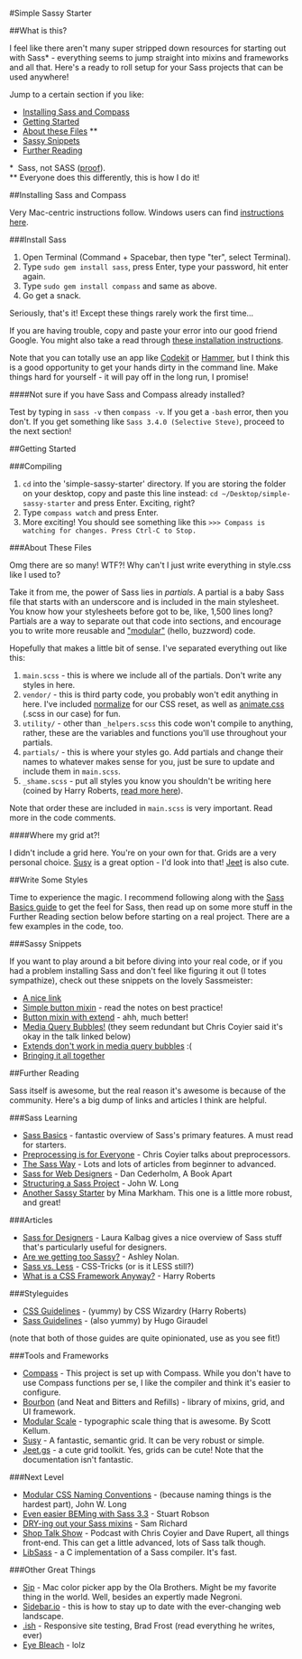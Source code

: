 #Simple Sassy Starter

##What is this?

I feel like there aren't many super stripped down resources for starting out with Sass* - everything seems to jump straight into mixins and frameworks and all that. Here's a ready to roll setup for your Sass projects that can be used anywhere!

Jump to a certain section if you like:

* [Installing Sass and Compass](#installing-sass-and-compass)
* [Getting Started](#getting-started)
* [About these Files](#about-these-files) **
* [Sassy Snippets](#sassy-snippets)
* [Further Reading](#further-reading)

<p>* &nbsp;Sass, not SASS (<a href="http://sassnotsass.com">proof</a>).<br>
** Everyone does this differently, this is how I do it!</p>

##Installing Sass and Compass

Very Mac-centric instructions follow. Windows users can find [instructions here](http://sass-lang.com/install).

###Install Sass

1. Open Terminal (Command + Spacebar, then type "ter", select Terminal).
2. Type `sudo gem install sass`, press Enter, type your password, hit enter again.
3. Type `sudo gem install compass` and same as above.
4. Go get a snack.

Seriously, that's it! Except these things rarely work the first time...

If you are having trouble, copy and paste your error into our good friend Google. You might also take a read through [these installation instructions](http://sass-lang.com/install).

Note that you can totally use an app like [Codekit](http://incident57.com/codekit/) or [Hammer](http://hammerformac.com/), but I think this is a good opportunity to get your hands dirty in the command line. Make things hard for yourself - it will pay off in the long run, I promise!

####Not sure if you have Sass and Compass already installed? 

Test by typing in ```sass -v``` then ```compass -v```. If you get a ```-bash``` error, then you don't. If you get something like ```Sass 3.4.0 (Selective Steve)```, proceed to the next section!

##Getting Started

###Compiling

1. `cd` into the 'simple-sassy-starter' directory. If you are storing the folder on your desktop, copy and paste this line instead: `cd ~/Desktop/simple-sassy-starter` and press Enter. Exciting, right?
2. Type `compass watch` and press Enter.
3. More exciting! You should see something like this `>>> Compass is watching for changes. Press Ctrl-C to Stop.`

###About These Files

Omg there are so many! WTF?! Why can't I just write everything in style.css like I used to?

Take it from me, the power of Sass lies in _partials_. A partial is a baby Sass file that starts with an underscore and is included in the main stylesheet. You know how your stylesheets before got to be, like, 1,500 lines long? Partials are a way to separate out that code into sections, and encourage you to write more reusable and ["modular"](http://en.wikipedia.org/wiki/Modular_design) (hello, buzzword) code.

Hopefully that makes a little bit of sense. I've separated everything out like this:

1. `main.scss` - this is where we include all of the partials. Don't write any styles in here.
2. `vendor/` - this is third party code, you probably won't edit anything in here. I've included [normalize](http://necolas.github.io/normalize.css/) for our CSS reset, as well as [animate.css](http://daneden.github.io/animate.css/) (.scss in our case) for fun.
3. `utility/` - other than `_helpers.scss` this code won't compile to anything, rather, these are the variables and functions you'll use throughout your partials.
4. `partials/` - this is where your styles go. Add partials and change their names to whatever makes sense for you, just be sure to update and include them in `main.scss`.
5. `_shame.scss` - put all styles you know you shouldn't be writing here (coined by Harry Roberts, [read more here](http://csswizardry.com/2013/04/shame-css/)).

Note that order these are included in `main.scss` is very important. Read more in the code comments.

####Where my grid at?!

I didn't include a grid here. You're on your own for that. Grids are a very personal choice. [Susy](http://susy.oddbird.net) is a great option - I'd look into that! [Jeet](https://github.com/mojotech/jeet) is also cute.

##Write Some Styles

Time to experience the magic. I recommend following along with the [Sass Basics guide](http://sass-lang.com/guide) to get the feel for Sass, then read up on some more stuff in the Further Reading section below before starting on a real project. There are a few examples in the code, too.

###Sassy Snippets

If you want to play around a bit before diving into your real code, or if you had a problem installing Sass and don't feel like figuring it out (I totes sympathize), check out these snippets on the lovely Sassmeister:

* [A nice link](http://sassmeister.com/gist/1f63b704f89523b8120c)
* [Simple button mixin](http://sassmeister.com/gist/ad8fa52ea853d84da153) - read the notes on best practice!
* [Button mixin with extend](http://sassmeister.com/gist/9eca4dbb5ac01a5d8f60) - ahh, much better!
* [Media Query Bubbles!](http://sassmeister.com/gist/17f99ab2d74c46ca3cb9) (they seem redundant but Chris Coyier said it's okay in the talk linked below)
* [Extends don't work in media query bubbles](http://sassmeister.com/gist/98f202071af56724dd5a) :(
* [Bringing it all together](http://sassmeister.com/gist/75ac05abccc78d47171c)


##Further Reading

Sass itself is awesome, but the real reason it's awesome is because of the community. Here's a big dump of links and articles I think are helpful.

###Sass Learning

* [Sass Basics](http://sass-lang.com/guide) - fantastic overview of Sass's primary features. A must read for starters.
* [Preprocessing is for Everyone](http://aneventapart.com/news/post/preprocessing-is-for-everybody-chris-coyier-an-event-apart-video-css-sass) - Chris Coyier talks about preprocessors.
* [The Sass Way](http://thesassway.com/) - Lots and lots of articles from beginner to advanced.
* [Sass for Web Designers](http://www.abookapart.com/products/sass-for-web-designers) - Dan Cederholm, A Book Apart
* [Structuring a Sass Project](http://thesassway.com/beginner/how-to-structure-a-sass-project) - John W. Long
* [Another Sassy Starter](https://github.com/minamarkham/sassy-starter/) by Mina Markham. This one is a little more robust, and great!

###Articles
* [Sass for Designers](http://laurakalbag.com/sass-for-designers/) - Laura Kalbag gives a nice overview of Sass stuff that's particularly useful for designers.
* [Are we getting too Sassy?](http://ashleynolan.co.uk/blog/are-we-getting-too-sassy) - Ashley Nolan.
* [Sass vs. Less](http://css-tricks.com/sass-vs-less/) - CSS-Tricks (or is it LESS still?)
* [What is a CSS Framework Anyway?](http://vimeo.com/95734680) - Harry Roberts

###Styleguides
* [CSS Guidelines](http://cssguidelin.es/) - (yummy) by CSS Wizardry (Harry Roberts)
* [Sass Guidelines](http://sass-guidelin.es/) - (also yummy) by Hugo Giraudel

(note that both of those guides are quite opinionated, use as you see fit!)


###Tools and Frameworks

* [Compass](http://compass-style.org) - This project is set up with Compass. While you don't have to use Compass functions per se, I like the compiler and think it's easier to configure.
* [Bourbon](http://bourbon.io) (and Neat and Bitters and Refills) - library of mixins, grid, and UI framework.
* [Modular Scale](https://github.com/Team-Sass/modular-scale) - typographic scale thing that is awesome. By Scott Kellum.
* [Susy](http://susy.oddbird.net) - A fantastic, semantic grid. It can be very robust or simple.
* [Jeet.gs](http://jeet.gs) - a cute grid toolkit. Yes, grids can be cute! Note that the documentation isn't fantastic.

###Next Level

* [Modular CSS Naming Conventions](http://thesassway.com/advanced/modular-css-naming-conventions) - (because naming things is the hardest part), John W. Long
* [Even easier BEMing with Sass 3.3](http://www.alwaystwisted.com/post.php?s=2014-02-27-even-easier-bem-ing-with-sass-33) - Stuart Robson
* [DRY-ing out your Sass mixins](http://alistapart.com/article/dry-ing-out-your-sass-mixins) - Sam Richard
* [Shop Talk Show](http://shoptalkshow.com) - Podcast with Chris Coyier and Dave Rupert, all things front-end. This can get a little advanced, lots of Sass talk though.
* [LibSass](http://libsass.org/) - a C implementation of a Sass compiler. It's fast.

###Other Great Things

* [Sip](http://theolabrothers.com/sip/) - Mac color picker app by the Ola Brothers. Might be my favorite thing in the world. Well, besides an expertly made Negroni.
* [Sidebar.io](http://sidebar.io) - this is how to stay up to date with the ever-changing web landscape.
* [.ish](http://bradfrostweb.com/demo/ish/) - Responsive site testing, Brad Frost (read everything he writes, ever)
* [Eye Bleach](http://www.eyebleach.me/) - lolz


